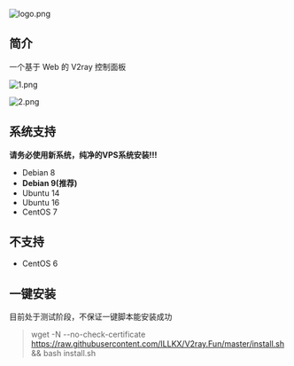 ![logo.png](logo.png)

## 简介

一个基于 Web 的 V2ray 控制面板

![1.png](1.png)

![2.png](2.png)

## 系统支持

**请务必使用新系统，纯净的VPS系统安装!!!**

- Debian 8 
- **Debian 9(推荐)**
- Ubuntu 14
- Ubuntu 16
- CentOS 7

## 不支持
- CentOS 6

## 一键安装

目前处于测试阶段，不保证一键脚本能安装成功
> wget -N --no-check-certificate https://raw.githubusercontent.com/ILLKX/V2ray.Fun/master/install.sh && bash install.sh

